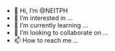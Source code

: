 - 👋 Hi, I’m @NEITPH
- 👀 I’m interested in ...
- 🌱 I’m currently learning ...
- 💞️ I’m looking to collaborate on ...
- 📫 How to reach me ...

<!---
NEITPH/NEITPH is a ✨ special ✨ repository because its `README.md` (this file) appears on your GitHub profile.
You can click the Preview link to take a look at your changes.
--->
